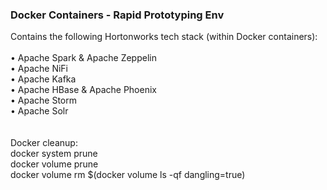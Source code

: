 <h3>Docker Containers - Rapid Prototyping Env</h3>
Contains the following Hortonworks tech stack (within Docker containers):
<br>
<br>&bull; Apache Spark & Apache Zeppelin
<br>&bull; Apache NiFi
<br>&bull; Apache Kafka
<br>&bull; Apache HBase & Apache Phoenix
<br>&bull; Apache Storm
<br>&bull; Apache Solr
<br>
<br>
<br>Docker cleanup:
<br>docker system prune
<br>docker volume prune
<br>docker volume rm $(docker volume ls -qf dangling=true)
<br>
